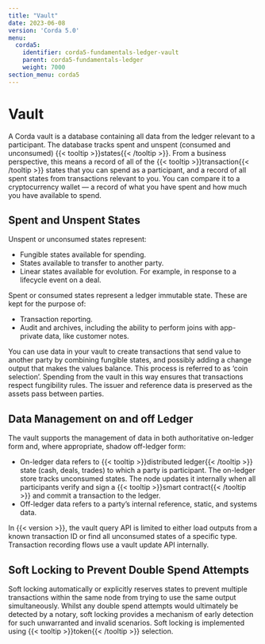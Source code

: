 ```yaml
---
title: "Vault"
date: 2023-06-08
version: 'Corda 5.0'
menu:
  corda5:
    identifier: corda5-fundamentals-ledger-vault
    parent: corda5-fundamentals-ledger
    weight: 7000
section_menu: corda5
---
```


# Vault

A Corda vault is a database containing all data from the ledger relevant to a participant. The database tracks spent and unspent (consumed and unconsumed) {{< tooltip >}}states{{< /tooltip >}}. From a business perspective, this means a record of all of the {{< tooltip >}}transaction{{< /tooltip >}} states that you can spend as a participant, and a record of all spent states from transactions relevant to you. You can compare it to a cryptocurrency wallet — a record of what you have spent and how much you have available to spend.

## Spent and Unspent States

Unspent or unconsumed states represent:
* Fungible states available for spending.
* States available to transfer to another party.
* Linear states available for evolution. For example, in response to a lifecycle event on a deal.

Spent or consumed states represent a ledger immutable state. These are kept for the purpose of:
* Transaction reporting.
* Audit and archives, including the ability to perform joins with app-private data, like customer notes.

You can use data in your vault to create transactions that send value to another party by combining fungible states, and possibly adding a change output that makes the values balance. This process is referred to as ‘coin selection’.
Spending from the vault in this way ensures that transactions respect fungibility rules. The issuer and reference data is preserved as the assets pass between parties.

## Data Management on and off Ledger

The vault supports the management of data in both authoritative on-ledger form and, where appropriate, shadow off-ledger form:
* On-ledger data refers to {{< tooltip >}}distributed ledger{{< /tooltip >}} state (cash, deals, trades) to which a party is participant. The on-ledger store tracks unconsumed states. The node updates it internally when all participants verify and sign a {{< tooltip >}}smart contract{{< /tooltip >}} and commit a transaction to the ledger.
* Off-ledger data refers to a party’s internal reference, static, and systems data.

In {{< version >}}, the vault query API is limited to either load outputs from a known transaction ID or find all unconsumed states of a specific type.
Transaction recording flows use a vault update API internally.

## Soft Locking to Prevent Double Spend Attempts

Soft locking automatically or explicitly reserves states to prevent multiple transactions within the same node from trying to use the same output simultaneously. Whilst any double spend attempts would ultimately be detected by a notary, soft locking provides a mechanism of early detection for such unwarranted and invalid scenarios.
Soft locking is implemented using {{< tooltip >}}token{{< /tooltip >}} selection.
